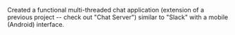 Created a functional multi-threaded chat application (extension of a previous project -- check out "Chat Server") similar to "Slack" with a mobile (Android) interface.
